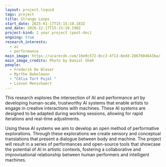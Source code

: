 ```yaml
---
layout: project.liquid
tags: project
title: Strange Loops
start_date: 2025-01-17T15:15:10.183Z
end_date: 2026-12-17T15:15:10.190Z
project-kind: 2 year project (post-doc)
ongoing: true
research_interests:
  - ai
  - performance
main_image: https://ucarecdn.com/16e0c572-8cc3-4f13-8edd-2867604643ba/
main_image_credits: Photo by Danial Shah
people:
  - Frederik De Bleser
  - Myrthe Bokelmann
  - "Cèlia Tort Pujol "
  - Lieven Menschaert
---
```

This research explores the intersection of AI and performance art by developing human-scale, trustworthy AI systems that enable artists to engage in creative interactions with machines. These AI systems are designed to be adapted during working sessions, allowing for rapid iterations and real-time adjustments.

Using these AI systems we aim to develop an open method of performative explorations. Through these explorations we create sensory and conceptual translations that present a dialogue between body and machine. The project will result in a series of performances and open-source tools that showcase the potential of AI in artistic contexts, fostering a collaborative and improvisational relationship between human performers and intelligent machines.

